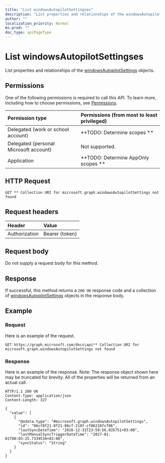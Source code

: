 ```yaml
---
title: "List windowsAutopilotSettingses"
description: "List properties and relationships of the windowsAutopilotSettings objects."
author: ""
localization_priority: Normal
ms.prod: ""
doc_type: apiPageType
---
```


# List windowsAutopilotSettingses

List properties and relationships of the [windowsAutopilotSettings](../resources/windowsautopilotsettings.md) objects.

## Permissions
One of the following permissions is required to call this API. To learn more, including how to choose permissions, see [Permissions](/concepts/permissions-reference.md).

|Permission type|Permissions (from most to least privileged)|
|:---|:---|
|Delegated (work or school account)|**TODO: Determine scopes **|
|Delegated (personal Microsoft account)|Not supported.|
|Application|**TODO: Determine AppOnly scopes **|

## HTTP Request
<!-- {
  "blockType": "ignored"
}
-->
``` http
GET ** Collection URI for microsoft.graph.windowsAutopilotSettings not found
```

## Request headers
|Header|Value|
|:---|:---|
|Authorization|Bearer {token}|

## Request body
Do not supply a request body for this method.

## Response
If successful, this method returns a `200 OK` response code and a collection of [windowsAutopilotSettings](../resources/windowsautopilotsettings.md) objects in the response body.

## Example

### Request
Here is an example of the request.
<!-- {
  "blockType": "request",
  "name": "get_windowsautopilotsettings"
}
-->
``` http
GET https://graph.microsoft.com/docs\api** Collection URI for microsoft.graph.windowsAutopilotSettings not found
```

### Response
Here is an example of the response. Note: The response object shown here may be truncated for brevity. All of the properties will be returned from an actual call.
<!-- {
  "blockType": "response",
  "truncated": true,
  "@odata.type": "collection(microsoft.graph.windowsautopilotsettings)"
}
-->
``` http
HTTP/1.1 200 OK
Content-Type: application/json
Content-Length: 327

{
  "value": [
    {
      "@odata.type": "#microsoft.graph.windowsAutopilotSettings",
      "id": "06cf0f21-0f21-06cf-210f-cf06210fcf06",
      "lastSyncDateTime": "2016-12-31T23:59:56.035751+03:00",
      "lastManualSyncTriggerDateTime": "2017-01-01T00:03:25.7339534+03:00",
      "syncStatus": "String"
    }
  ]
}
```

